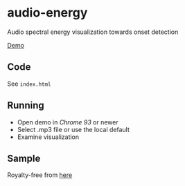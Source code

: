 # audio-energy
Audio spectral energy visualization towards onset detection

[Demo](https://cerrno.github.io/audio-energy/)

## Code
See `index.html`

## Running
- Open demo in *Chrome 93* or newer
- Select .mp3 file or use the local default
- Examine visualization

## Sample
Royalty-free from [here](https://www.bensound.com/royalty-free-music/track/epic)
